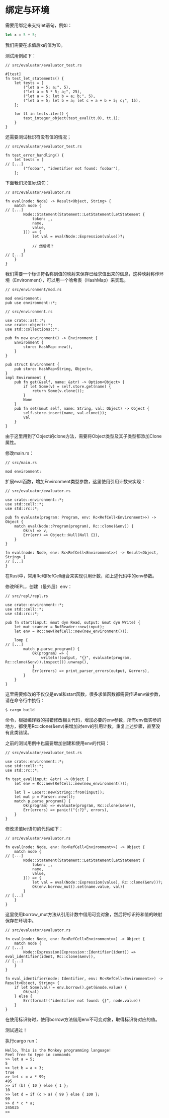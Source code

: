 # 绑定与环境

需要用绑定来支持let语句，例如：
```js
let x = 5 + 5;
```
我们需要在求值后x的值为10。

测试用例如下：
```rust,noplaypen
// src/evaluator/evaluator_test.rs

#[test]
fn test_let_statements() {
    let tests = [
        ("let a = 5; a;", 5),
        ("let a = 5 * 5; a;", 25),
        ("let a = 5; let b = a; b;", 5),
        ("let a = 5; let b = a; let c = a + b + 5; c;", 15),
    ];

    for tt in tests.iter() {
        test_integer_object(test_eval(tt.0), tt.1);
    }
}
```

还需要测试标识符没有值的情况；
```rust,noplaypen
// src/evaluator/evaluator_test.rs

fn test_error_handling() {
    let tests = [
// [...]
        ("foobar", "identifier not found: foobar"),
    ];
```

下面我们求值let语句：
```rust,noplaypen
// src/evaluator/evaluator.rs

fn eval(node: Node) -> Result<Object, String> {
    match node {
// [...]
        Node::Statement(Statement::LetStatement(LetStatement {
            token: _,
            name,
            value,
        })) => {
            let val = eval(Node::Expression(value))?;

            // 然后呢？
        }
// [...]
    }
}
```
我们需要一个标识符名称到值的映射来保存已经求值出来的信息，这种映射称作环境（Environment），可以用一个哈希表（HashMap）来实现。

```rust,noplaypen
// src/environment/mod.rs

mod environment;
pub use environment::*;
```

```rust,noplaypen
// src/environment.rs

use crate::ast::*;
use crate::object::*;
use std::collections::*;

pub fn new_environment() -> Environment {
    Environment {
        store: HashMap::new(),
    }
}

pub struct Environment {
    pub store: HashMap<String, Object>,
}
impl Environment {
    pub fn get(&self, name: &str) -> Option<Object> {
        if let Some(v) = self.store.get(name) {
            return Some(v.clone());
        }
        None
    }
    pub fn set(&mut self, name: String, val: Object) -> Object {
        self.store.insert(name, val.clone());
        val
    }
}

```
由于这里用到了Object的clone方法，需要将Object类型及其子类型都添加Clone属性。

修改main.rs：
```rust,noplaypen
// src/main.rs

mod environment;
```

扩展eval函数，增加Environment类型参数，这里使用引用计数来实现：
```rust,noplaypen
// src/evaluator/evaluator.rs

use crate::environment::*;
use std::cell::*;
use std::rc::*;

pub fn evaluate(program: Program, env: Rc<RefCell<Environment>>) -> Object {
    match eval(Node::Program(program), Rc::clone(&env)) {
        Ok(v) => v,
        Err(err) => Object::Null(Null {}),
    }
}

fn eval(node: Node, env: Rc<RefCell<Environment>>) -> Result<Object, String> {
// [...]
}
```
在Rust中，常用Rc和RefCell组合来实现引用计数，如上述代码中的env参数。

修改REPL，创建（最外层）env：
```rust,noplaypen
// src/repl/repl.rs

use crate::environment::*;
use std::cell::*;
use std::rc::*;

pub fn start(input: &mut dyn Read, output: &mut dyn Write) {
    let mut scanner = BufReader::new(input);
    let env = Rc::new(RefCell::new(new_environment()));

    loop {
// [...]    
        match p.parse_program() {
            Ok(program) => {
                writeln!(output, "{}", evaluate(program, Rc::clone(&env)).inspect()).unwrap(),
            }
            Err(errors) => print_parser_errors(output, &errors),
        }
    }
}
```
这里需要修改的不仅仅是eval和start函数，很多求值函数都需要传递env做参数，请在命令行中执行：
```
$ cargo build
```
命令，根据编译器的报错修改相关代码，增加必要的env参数，所有env做实参的地方，都使用Rc::clone(&env)来增加对env的引用计数。重复上述步骤，直至没有此类错误。

之前的测试用例中也需要增加创建和使用env的代码：
```rust,noplaypen
// src/evaluator/evaluator_test.rs

use crate::environment::*;
use std::cell::*;
use std::rc::*;

fn test_eval(input: &str) -> Object {
    let env = Rc::new(RefCell::new(new_environment()));

    let l = Lexer::new(String::from(input));
    let mut p = Parser::new(l);
    match p.parse_program() {
        Ok(program) => evaluate(program, Rc::clone(&env)),
        Err(errors) => panic!("{:?}", errors),
    }
}
```

修改求值let语句的代码如下：
```rust,noplaypen
// src/evaluator/evaluator.rs

fn eval(node: Node, env: Rc<RefCell<Environment>>) -> Object {
    match node {
// [...]
        Node::Statement(Statement::LetStatement(LetStatement {
            token: _,
            name,
            value,
        })) => {
            let val = eval(Node::Expression(value), Rc::clone(&env))?;
            Ok(env.borrow_mut().set(name.value, val))
        }
// [...]
    }
}
```
这里使用borrow_mut方法从引用计数中借用可变对象，然后将标识符和值的映射保存在环境中。

```rust,noplaypen
// src/evaluator/evaluator.rs

fn eval(node: Node, env: Rc<RefCell<Environment>>) -> Object {
    match node {
// [...]
        Node::Expression(Expression::Identifier(ident)) => eval_identifier(ident, Rc::clone(&env)),
// [...]
    }
}

fn eval_identifier(node: Identifier, env: Rc<RefCell<Environment>>) -> Result<Object, String> {
    if let Some(val) = env.borrow().get(&node.value) {
        Ok(val)
    } else {
        Err(format!("identifier not found: {}", node.value))
    }
}
```
在使用标识符时，使用borrow方法借用env不可变对象，取得标识符对应的值。

测试通过！

执行cargo run：
```
Hello, This is the Monkey programming language!
Feel free to type in commands
>> let a = 5;
5
>> let b = a > 3;
true
>> let c = a * 99;
495
>> if (b) { 10 } else { 1 };
10
>> let d = if (c > a) { 99 } else { 100 };
99
>> d * c * a;
245025
>> 
```